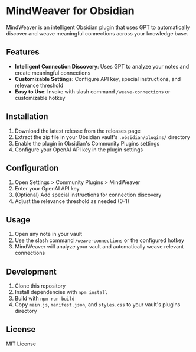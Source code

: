 # MindWeaver for Obsidian

MindWeaver is an intelligent Obsidian plugin that uses GPT to automatically discover and weave meaningful connections across your knowledge base.

## Features

- **Intelligent Connection Discovery**: Uses GPT to analyze your notes and create meaningful connections
- **Customizable Settings**: Configure API key, special instructions, and relevance threshold
- **Easy to Use**: Invoke with slash command `/weave-connections` or customizable hotkey

## Installation

1. Download the latest release from the releases page
2. Extract the zip file in your Obsidian vault's `.obsidian/plugins/` directory
3. Enable the plugin in Obsidian's Community Plugins settings
4. Configure your OpenAI API key in the plugin settings

## Configuration

1. Open Settings > Community Plugins > MindWeaver
2. Enter your OpenAI API key
3. (Optional) Add special instructions for connection discovery
4. Adjust the relevance threshold as needed (0-1)

## Usage

1. Open any note in your vault
2. Use the slash command `/weave-connections` or the configured hotkey
3. MindWeaver will analyze your vault and automatically weave relevant connections

## Development

1. Clone this repository
2. Install dependencies with `npm install`
3. Build with `npm run build`
4. Copy `main.js`, `manifest.json`, and `styles.css` to your vault's plugins directory

## License

MIT License
